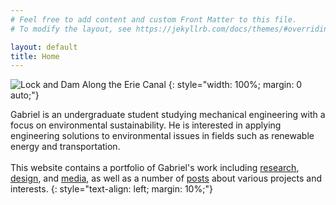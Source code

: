 ```yaml
---
# Feel free to add content and custom Front Matter to this file.
# To modify the layout, see https://jekyllrb.com/docs/themes/#overriding-theme-defaults

layout: default
title: Home
---
```


![Lock and Dam Along the Erie Canal](/assets/wallpaper-erie-canal.jpg)
{: style="width: 100%; margin: 0 auto;"}

Gabriel is an undergraduate student studying mechanical engineering with a focus on environmental sustainability.
He is interested in applying engineering solutions to environmental issues in fields such as renewable energy and transportation.
<br/><br/>
This website contains a portfolio of Gabriel's work including [research](/research-design.html), [design](/research-design.html), and [media](/media.html), as well as a number of [posts](/posts) about various projects and interests.
{: style="text-align: left; margin: 10%;"}
